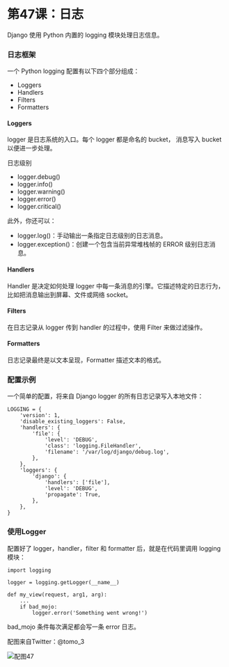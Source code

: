 # 第47课：日志

Django 使用 Python 内置的 logging 模块处理日志信息。

### 日志框架
一个 Python logging 配置有以下四个部分组成：
* Loggers
* Handlers
* Filters
* Formatters

#### Loggers
logger 是日志系统的入口。每个 logger 都是命名的 bucket， 消息写入 bucket 以便进一步处理。

日志级别
* logger.debug()
* logger.info()
* logger.warning()
* logger.error()
* logger.critical()

此外，你还可以：
* logger.log()：手动输出一条指定日志级别的日志消息。
* logger.exception()：创建一个包含当前异常堆栈帧的 ERROR 级别日志消息。

#### Handlers
Handler 是决定如何处理 logger 中每一条消息的引擎。它描述特定的日志行为，比如把消息输出到屏幕、文件或网络 socket。

#### Filters
在日志记录从 logger 传到 handler 的过程中，使用 Filter 来做过滤操作。

#### Formatters
日志记录最终是以文本呈现，Formatter 描述文本的格式。

### 配置示例
一个简单的配置，将来自 Django logger 的所有日志记录写入本地文件：
```
LOGGING = {
    'version': 1,
    'disable_existing_loggers': False,
    'handlers': {
        'file': {
            'level': 'DEBUG',
            'class': 'logging.FileHandler',
            'filename': '/var/log/django/debug.log',
        },
    },
    'loggers': {
        'django': {
            'handlers': ['file'],
            'level': 'DEBUG',
            'propagate': True,
        },
    },
}
```

### 使用Logger
配置好了 logger，handler，filter 和 formatter 后，就是在代码里调用 logging 模块：
```
import logging

logger = logging.getLogger(__name__)

def my_view(request, arg1, arg):
    ...
    if bad_mojo:
        logger.error('Something went wrong!')
```
bad_mojo 条件每次满足都会写一条 error 日志。

配图来自Twitter：@tomo_3

![配图47](https://wiki.huihoo.com/images/c/ce/Devopsgirls47.jpg)
